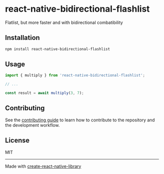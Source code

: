 # react-native-bidirectional-flashlist

Flatlist, but more faster and with bidirectional combatibility

## Installation

```sh
npm install react-native-bidirectional-flashlist
```

## Usage

```js
import { multiply } from 'react-native-bidirectional-flashlist';

// ...

const result = await multiply(3, 7);
```

## Contributing

See the [contributing guide](CONTRIBUTING.md) to learn how to contribute to the repository and the development workflow.

## License

MIT

---

Made with [create-react-native-library](https://github.com/callstack/react-native-builder-bob)

